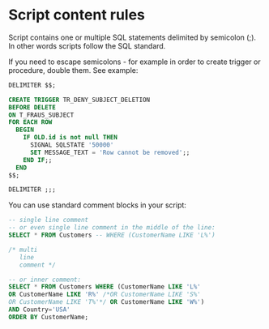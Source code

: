 # Script content rules

Script contains one or multiple SQL statements delimited by semicolon (;). In other words scripts follow the SQL
standard. 

If you need to escape semicolons - for example in order to create trigger or procedure, double them. See example:

``` sql
DELIMITER $$;

CREATE TRIGGER TR_DENY_SUBJECT_DELETION
BEFORE DELETE
ON T_FRAUS_SUBJECT
FOR EACH ROW
  BEGIN
    IF OLD.id is not null THEN
      SIGNAL SQLSTATE '50000'
      SET MESSAGE_TEXT = 'Row cannot be removed';;
    END IF;;
  END
$$;

DELIMITER ;;;
```

You can use standard comment blocks in your script:

``` sql
-- single line comment
-- or even single line comment in the middle of the line:
SELECT * FROM Customers -- WHERE (CustomerName LIKE 'L%')

/* multi
   line
   comment */

-- or inner comment:
SELECT * FROM Customers WHERE (CustomerName LIKE 'L%'
OR CustomerName LIKE 'R%' /*OR CustomerName LIKE 'S%'
OR CustomerName LIKE 'T%'*/ OR CustomerName LIKE 'W%')
AND Country='USA'
ORDER BY CustomerName;
```